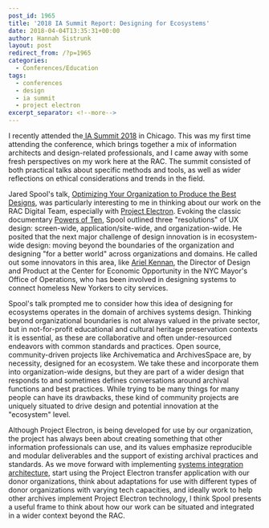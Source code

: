 ```yaml
---
post_id: 1965
title: '2018 IA Summit Report: Designing for Ecosystems'
date: 2018-04-04T13:35:31+00:00
author: Hannah Sistrunk
layout: post
redirect_from: /?p=1965
categories:
  - Conferences/Education
tags:
  - conferences
  - design
  - ia summit
  - project electron
excerpt_separator: <!--more-->
---
```

I recently attended the[ IA Summit 2018](http://www.iasummit.org/past-summits/ia-summit-2018/) in Chicago. This was my first time attending the conference, which brings together a mix of information architects and design-related professionals, and I came away with some fresh perspectives on my work here at the RAC. The summit consisted of both practical talks about specific methods and tools, as well as wider reflections on ethical considerations and trends in the field.<!--more-->

Jared Spool's talk, [Optimizing Your Organization to Produce the Best Designs](https://www.dropbox.com/s/kcg1iqnybl6j7hr/The%20Evolution%20Of%20A%20New%20UX%20Design%20Resolution%20-%20IA%20Summit%20Edition.key.pdf?dl=0), was particularly interesting to me in thinking about our work on the RAC Digital Team, especially with [Project Electron](http://projectelectron.rockarch.org/). Evoking the classic documentary [Powers of Ten](https://www.youtube.com/watch?v=0fKBhvDjuy0), Spool outlined three "resolutions" of UX design: screen-wide, application/site-wide, and organization-wide. He posited that the next major challenge of design innovation is in ecosystem-wide design: moving beyond the boundaries of the organization and designing "for a better world" across organizations and domains. He called out some innovators in this area, like [Ariel Kennan](https://government.diginomica.com/2017/06/09/designing-policy-change-ariel-kennan-applying-design-new-york-citys-homeless-problem/), the Director of Design and Product at the Center for Economic Opportunity in the NYC Mayor's Office of Operations, who has been involved in designing systems to connect homeless New Yorkers to city services.  

Spool's talk prompted me to consider how this idea of designing for ecosystems operates in the domain of archives systems design. Thinking beyond organizational boundaries is not always valued in the private sector, but in not-for-profit educational and cultural heritage preservation contexts it is essential, as these are collaborative and often under-resourced endeavors with common standards and practices. Open source, community-driven projects like Archivematica and ArchivesSpace are, by necessity, designed for an ecosystem. We take these and incorporate them into organization-wide designs, but they are part of a wider design that responds to and sometimes defines conversations around archival functions and best practices. While trying to be many things for many people can have its drawbacks, these kind of community projects are uniquely situated to drive design and potential innovation at the "ecosystem" level.

Although Project Electron, is being developed for use by our organization, the project has always been about creating something that other information professionals can use, and its values emphasize reproducible and modular deliverables and the support of existing archival practices and standards. As we move forward with implementing [systems integration architecture](/project-electron-update-systems-integration-architecture), start using the Project Electron transfer application with our donor organizations, think about adaptations for use with different types of donor organizations with varying tech capacities, and ideally work to help other archives implement Project Electron technology, I think Spool presents a useful frame to think about how our work can be situated and integrated in a wider context beyond the RAC.

